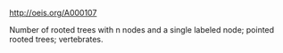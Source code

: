 http://oeis.org/A000107

Number of rooted trees with n nodes and a single labeled node; pointed rooted trees; vertebrates.
